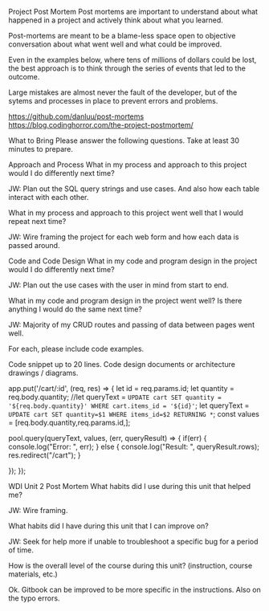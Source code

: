 Project Post Mortem
Post mortems are important to understand about what happened in a project and actively think about what you learned.

Post-mortems are meant to be a blame-less space open to objective conversation about what went well and what could be improved.

Even in the examples below, where tens of millions of dollars could be lost, the best approach is to think through the series of events that led to the outcome.

Large mistakes are almost never the fault of the developer, but of the sytems and processes in place to prevent errors and problems.

https://github.com/danluu/post-mortems https://blog.codinghorror.com/the-project-postmortem/

What to Bring
Please answer the following questions. Take at least 30 minutes to prepare.

Approach and Process
What in my process and approach to this project would I do differently next time?

JW: Plan out the SQL query strings and use cases. And also how each table interact with each other. 

What in my process and approach to this project went well that I would repeat next time?

JW: Wire framing the project for each web form and how each data is passed around. 

Code and Code Design
What in my code and program design in the project would I do differently next time?

JW: Plan out the use cases with the user in mind from start to end. 

What in my code and program design in the project went well? Is there anything I would do the same next time?

JW: Majority of my CRUD routes and passing of data between pages went well. 

For each, please include code examples.

Code snippet up to 20 lines.
Code design documents or architecture drawings / diagrams.

app.put('/cart/:id', (req, res) => {
  let id = req.params.id;
  let quantity = req.body.quantity;
  //let queryText = `UPDATE cart SET quantity = '${req.body.quantity}' WHERE cart.items_id = '${id}'`;
  let queryText = `UPDATE cart SET quantity=$1 WHERE items_id=$2 RETURNING *`;
  const values = [req.body.quantity,req.params.id,];

  pool.query(queryText, values, (err, queryResult) => {
    if(err) {
      console.log("Error: ", err);
    } else {
        console.log("Result: ", queryResult.rows);
        res.redirect("/cart");
    }

  });
});


WDI Unit 2 Post Mortem
What habits did I use during this unit that helped me?

JW: Wire framing. 


What habits did I have during this unit that I can improve on?

JW: Seek for help more if unable to troubleshoot a specific bug for a period of time. 

How is the overall level of the course during this unit? (instruction, course materials, etc.)

Ok. Gitbook can be improved to be more specific in the instructions. Also on the typo errors.